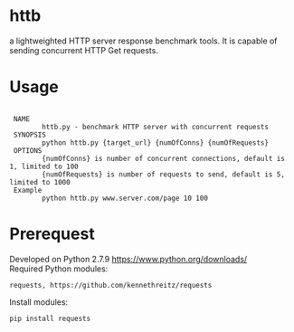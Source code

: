 # httb
a lightweighted HTTP server response benchmark tools. It is capable of sending concurrent HTTP Get requests.<br />

# Usage
 <pre><code>
 NAME
        httb.py - benchmark HTTP server with concurrent requests
 SYNOPSIS
        python httb.py {target_url} {numOfConns} {numOfRequests}
 OPTIONS
        {numOfConns} is number of concurrent connections, default is 1, limited to 100
        {numOfRequests} is number of requests to send, default is 5, limited to 1000
 Example
        python httb.py www.server.com/page 10 100</code></pre>

# Prerequest
Developed on Python 2.7.9 https://www.python.org/downloads/<br />
Required Python modules:<br />
<pre><code>requests, https://github.com/kennethreitz/requests</code></pre>
Install modules:<br />
  <pre><code>pip install requests</code></pre><br />
